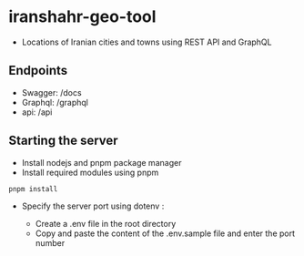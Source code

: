 # iranshahr-geo-tool
* Locations of Iranian cities and towns using REST API and GraphQL
## Endpoints 
* Swagger: /docs
* Graphql: /graphql 
* api: /api
## Starting the server
* Install nodejs and pnpm package manager
* Install required modules using pnpm

`
pnpm install
`

* Specify the server port using dotenv :

    * Create a .env file in the root directory
    * Copy and paste the content of the .env.sample file and enter the port number 
